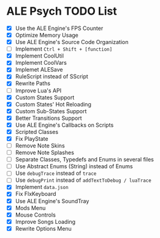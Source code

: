 # ALE Psych TODO List
- [x] Use the ALE Engine's FPS Counter
- [x] Optimize Memory Usage
- [x] Use ALE Engine's Source Code Organization
- [ ] Implement `Ctrl + Shift + [function]`
- [x] Implement CoolUtil
- [x] Implement CoolVars
- [x] Implemet ALESave
- [x] RuleScript instead of SScript
- [x] Rewrite Paths
- [ ] Improve Lua's API
- [x] Custom States Support
- [x] Custom States' Hot Reloading
- [x] Custom Sub-States Support
- [x] Better Transitions Support
- [x] Use ALE Engine's Callbacks on Scripts
- [x] Scripted Classes
- [x] Fix PlayState
- [ ] Remove Note Skins
- [ ] Remove Note Splashes
- [ ] Separate Classes, Typedefs and Enums in several files
- [ ] Use Abstract Enums (String) instead of Enums
- [ ] Use `debugTrace` instead of `trace`
- [ ] Use `debugPrint` instead of `addTextToDebug / luaTrace`
- [x] Implement `data.json`
- [x] Fix FlxKeyboard
- [x] Use ALE Engine's SoundTray
- [x] Mods Menu
- [x] Mouse Controls
- [x] Improve Songs Loading
- [x] Rewrite Options Menu